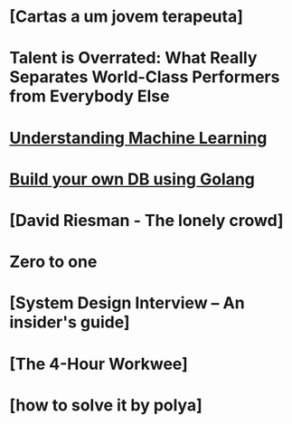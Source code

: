 # [Cartas a um jovem terapeuta]

# Talent is Overrated: What Really Separates World-Class Performers from Everybody Else

# [Understanding Machine Learning](https://www.cambridge.org/core/books/understanding-machine-learning/3059695661405D25673058E43C8BE2A6)

# [Build your own DB using Golang](https://build-your-own.org/database/)

# [David Riesman - The lonely crowd]

# Zero to one

# [System Design Interview – An insider's guide]

# [The 4-Hour Workwee]

# [how to solve it by polya]
